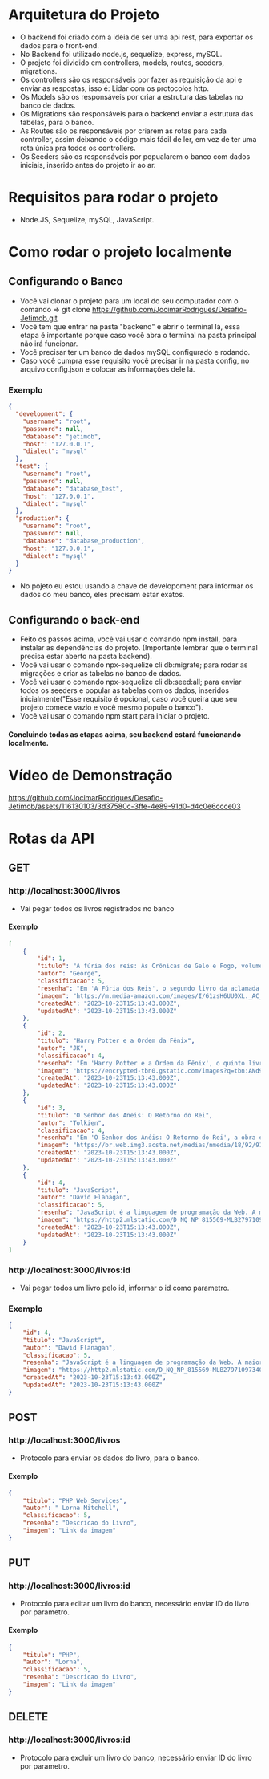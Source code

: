 # Arquitetura do Projeto

- O backend foi criado com a ideia de ser uma api rest, para exportar os dados para o front-end.
- No Backend foi utilizado node.js, sequelize, express, mySQL.
- O projeto foi dividido em controllers, models, routes, seeders, migrations.
- Os controllers são os responsáveis por fazer as requisição da api e enviar as respostas, isso é: Lidar com os protocolos http.
- Os Models são os responsáveis por criar a estrutura das tabelas no banco de dados.
- Os Migrations são responsáveis para o backend enviar a estrutura das tabelas, para o banco.
- As Routes são os responsáveis por criarem as rotas para cada controller, assim deixando o código mais fácil de ler, em vez de ter uma rota única pra todos os controllers.
- Os Seeders são os responsáveis por popualarem o banco com dados iniciais, inserido antes do projeto ir ao ar.

# Requisitos para rodar o projeto

- Node.JS, Sequelize, mySQL, JavaScript.

# Como rodar o projeto localmente

## Configurando o Banco

- Você vai clonar o projeto para um local do seu computador com o comando =>  git clone https://github.com/JocimarRodrigues/Desafio-Jetimob.git
- Você tem que entrar na pasta "backend" e abrir o terminal lá, essa etapa é importante porque caso você abra o terminal na pasta principal não irá funcionar.
- Você precisar ter um banco de dados mySQL configurado e rodando.
- Caso você cumpra esse requisito você precisar ir na pasta config, no arquivo config.json e colocar as informações dele lá.

### Exemplo
```json
{
  "development": {
    "username": "root",
    "password": null,
    "database": "jetimob",
    "host": "127.0.0.1",
    "dialect": "mysql"
  },
  "test": {
    "username": "root",
    "password": null,
    "database": "database_test",
    "host": "127.0.0.1",
    "dialect": "mysql"
  },
  "production": {
    "username": "root",
    "password": null,
    "database": "database_production",
    "host": "127.0.0.1",
    "dialect": "mysql"
  }
}

```

- No pojeto eu estou usando a chave de developoment para informar os dados do meu banco, eles precisam estar exatos.

## Configurando o back-end

- Feito os passos acima, você vai usar o comando npm install, para instalar as dependências do projeto. (Importante lembrar que o terminal precisa estar aberto na pasta backend).
- Você vai usar o comando npx-sequelize cli db:migrate; para rodar as migrações e criar as tabelas no banco de dados.
- Você vai usar o comando npx-sequelize cli db:seed:all; para enviar todos os seeders e popular as tabelas com os dados, inseridos inicialmente("Esse requisito é opcional, caso você queira que seu projeto comece vazio e você mesmo popule o banco").
- Você vai usar o comando npm start para iniciar o projeto.


#### Concluindo todas as etapas acima, seu backend estará funcionando localmente.

# Vídeo de Demonstração

https://github.com/JocimarRodrigues/Desafio-Jetimob/assets/116130103/3d37580c-3ffe-4e89-91d0-d4c0e6ccce03

# Rotas da API

## GET

### http://localhost:3000/livros

- Vai pegar todos os livros registrados no banco

#### Exemplo
```json
[
    {
        "id": 1,
        "titulo": "A fúria dos reis: As Crônicas de Gelo e Fogo, volume 2 ",
        "autor": "George",
        "classificacao": 5,
        "resenha": "Em 'A Fúria dos Reis', o segundo livro da aclamada série 'As Crônicas de Gelo e Fogo' de George R.R. Martin, os leitores são levados de volta ao mundo complexo e brutal de Westeros. Enquanto os Sete Reinos enfrentam uma guerra civil sangrenta, novos personagens são introduzidos e alianças são forjadas e desfeitas. A trama é repleta de intrigas políticas, batalhas épicas e reviravoltas surpreendentes, mantendo os leitores à beira de seus assentos em uma narrativa rica em detalhes e personagens complexos. 'A Fúria dos Reis' é uma continuação envolvente que aprofunda a saga e deixa os leitores ansiosos por mais",
        "imagem": "https://m.media-amazon.com/images/I/61zsH6UU0XL._AC_UF1000,1000_QL80_.jpg",
        "createdAt": "2023-10-23T15:13:43.000Z",
        "updatedAt": "2023-10-23T15:13:43.000Z"
    },
    {
        "id": 2,
        "titulo": "Harry Potter e a Ordem da Fênix",
        "autor": "JK",
        "classificacao": 4,
        "resenha": "Em 'Harry Potter e a Ordem da Fênix', o quinto livro da icônica série de J.K. Rowling, os leitores são levados a um mundo de magia, mistério e amadurecimento. Harry Potter enfrenta desafios ainda maiores enquanto se prepara para o confronto iminente com o maligno Lorde das Trevas, Voldemort. Neste livro, os segredos do passado são revelados, novos personagens são introduzidos e a Ordem da Fênix, uma sociedade secreta de bruxos e bruxas, desempenha um papel crucial na luta contra as forças das trevas. A história explora temas de amizade, lealdade e o amadurecimento dos personagens, mantendo os leitores envolvidos em uma narrativa repleta de ação e emoção, à medida que Harry e seus amigos enfrentam desafios cada vez mais perigosos.",
        "imagem": "https://encrypted-tbn0.gstatic.com/images?q=tbn:ANd9GcRz2ktKxuVEdMyB3-EFTVQI21lQn_gRxf1eFA&usqp=CAU",
        "createdAt": "2023-10-23T15:13:43.000Z",
        "updatedAt": "2023-10-23T15:13:43.000Z"
    },
    {
        "id": 3,
        "titulo": "O Senhor dos Aneis: O Retorno do Rei",
        "autor": "Tolkien",
        "classificacao": 4,
        "resenha": "Em 'O Senhor dos Anéis: O Retorno do Rei', a obra épica de J.R.R. Tolkien chega ao seu grandioso clímax. Neste terceiro e último volume da trilogia, a Terra-média enfrenta seu momento decisivo na batalha final entre as forças do bem e do mal. Frodo e Sam continuam sua jornada para destruir o Um Anel, enquanto Aragorn, Legolas, Gimli e outros heróis se unem para enfrentar Sauron e seu exército. A narrativa é rica em detalhes, mitologia e personagens inesquecíveis, explorando temas de coragem, amizade e a luta pela preservação da esperança em um mundo sombrio. 'O Retorno do Rei' é uma conclusão épica que emociona e encanta, envolvendo os leitores em um desfecho grandioso e satisfatório para esta inigualável jornada literária.",
        "imagem": "https://br.web.img3.acsta.net/medias/nmedia/18/92/91/32/20224832.jpg",
        "createdAt": "2023-10-23T15:13:43.000Z",
        "updatedAt": "2023-10-23T15:13:43.000Z"
    },
    {
        "id": 4,
        "titulo": "JavaScript",
        "autor": "David Flanagan",
        "classificacao": 5,
        "resenha": "JavaScript é a linguagem de programação da Web. A maioria dos sites modernos usa JavaScript, e todos os navegadores – em computadores de mesa, consoles de jogos, tablets e smartphones – incluem interpretadores JavaScript. Isso a torna uma das linguagens de programação mais importantes atualmente e uma das tecnologias que todo desenvolvedor Web deve conhecer. Referência completa para programadores, JavaScript: O guia de?nitivo fornece uma ampla descrição da linguagem JavaScript básica e das APIs JavaScript do lado do cliente de?nidas pelos navegadores Web. Em sua 6ª edição, cuidadosamente reescrita para estar de acordo com as melhores práticas de desenvolvimento Web atuais, abrange ECMAScript 5 e HTML5 e traz novos capítulos que documentam jQuery e JavaScript do lado do servidor.Recomendado para programadores experientes que desejam aprender a linguagem de programação da Web e para programadores JavaScript que desejam ampliar seus conhecimentos e dominar a linguagem, este é o guia do programador e manual de referência de JavaScript completo e definitivo.",
        "imagem": "https://http2.mlstatic.com/D_NQ_NP_815569-MLB27971097340_082018-O.webp",
        "createdAt": "2023-10-23T15:13:43.000Z",
        "updatedAt": "2023-10-23T15:13:43.000Z"
    }
]
```

### http://localhost:3000/livros:id

- Vai pegar todos um livro pelo id, informar o id como parametro.

### Exemplo

```json
{
    "id": 4,
    "titulo": "JavaScript",
    "autor": "David Flanagan",
    "classificacao": 5,
    "resenha": "JavaScript é a linguagem de programação da Web. A maioria dos sites modernos usa JavaScript, e todos os navegadores – em computadores de mesa, consoles de jogos, tablets e smartphones – incluem interpretadores JavaScript. Isso a torna uma das linguagens de programação mais importantes atualmente e uma das tecnologias que todo desenvolvedor Web deve conhecer. Referência completa para programadores, JavaScript: O guia de?nitivo fornece uma ampla descrição da linguagem JavaScript básica e das APIs JavaScript do lado do cliente de?nidas pelos navegadores Web. Em sua 6ª edição, cuidadosamente reescrita para estar de acordo com as melhores práticas de desenvolvimento Web atuais, abrange ECMAScript 5 e HTML5 e traz novos capítulos que documentam jQuery e JavaScript do lado do servidor.Recomendado para programadores experientes que desejam aprender a linguagem de programação da Web e para programadores JavaScript que desejam ampliar seus conhecimentos e dominar a linguagem, este é o guia do programador e manual de referência de JavaScript completo e definitivo.",
    "imagem": "https://http2.mlstatic.com/D_NQ_NP_815569-MLB27971097340_082018-O.webp",
    "createdAt": "2023-10-23T15:13:43.000Z",
    "updatedAt": "2023-10-23T15:13:43.000Z"
}
```


## POST

### http://localhost:3000/livros

- Protocolo para enviar os dados do livro, para o banco.

#### Exemplo

```json
{
    "titulo": "PHP Web Services",
    "autor": " Lorna Mitchell",
    "classificacao": 5,
    "resenha": "Descricao do Livro",
    "imagem": "Link da imagem"
}
```

## PUT

### http://localhost:3000/livros:id

- Protocolo para editar um livro do banco, necessário enviar ID do livro por parametro.

#### Exemplo

```json
{
    "titulo": "PHP",
    "autor": "Lorna",
    "classificacao": 5,
    "resenha": "Descricao do Livro",
    "imagem": "Link da imagem"
}
```

## DELETE

### http://localhost:3000/livros:id

- Protocolo para excluir um livro do banco, necessário enviar ID do livro por parametro.
